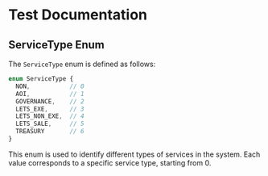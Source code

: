 # Test Documentation

## ServiceType Enum

The `ServiceType` enum is defined as follows:

```typescript
enum ServiceType {
  NON,           // 0
  AOI,           // 1
  GOVERNANCE,    // 2
  LETS_EXE,      // 3
  LETS_NON_EXE,  // 4
  LETS_SALE,     // 5
  TREASURY       // 6
}
```

This enum is used to identify different types of services in the system. Each value corresponds to a specific service type, starting from 0. 